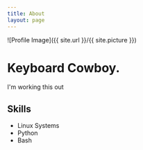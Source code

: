 ```yaml
---
title: About
layout: page
---
```

![Profile Image]({{ site.url }}/{{ site.picture }})

<h1>Keyboard Cowboy.</h1>

<p>I'm working this out</p>

<h2>Skills</h2>

<ul class="skill-list">
	<li>Linux Systems</li>
	<li>Python</li>
	<li>Bash</li>
</ul>


